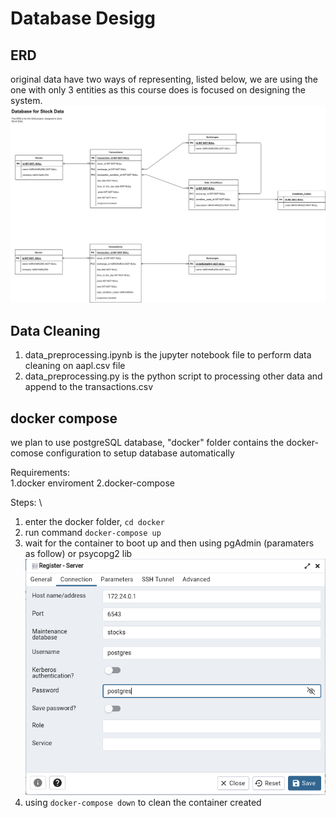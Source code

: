 # Database Desigg
## ERD
original data have two ways of representing, listed below, we are using the one with only 3 entities as this course does is focused on designing the system.
![ERD](./stock.drawio.png "database ERD")

## Data Cleaning
1. data_preprocessing.ipynb is the jupyter notebook file to perform data cleaning on aapl.csv file
2. data_preprocessing.py is the python script to processing other data and append to the transactions.csv

## docker compose
we plan to use postgreSQL database, "docker" folder contains the docker-comose configuration to setup database automatically

Requirements: \
1.docker enviroment
2.docker-compose

Steps: \
1. enter the docker folder, `cd docker`
2. run command `docker-compose up`
3. wait for the container to boot up and then using pgAdmin (paramaters as follow) or psycopg2 lib
![database container](./server_parameter.png "pgAdmin paramater")
4. using `docker-compose down` to clean the container created

